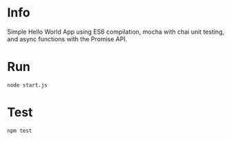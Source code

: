 # Info
Simple Hello World App using ES6 compilation, mocha with chai unit testing, and async functions
with the Promise API.

# Run 
```
node start.js
```

# Test
```
npm test
```
